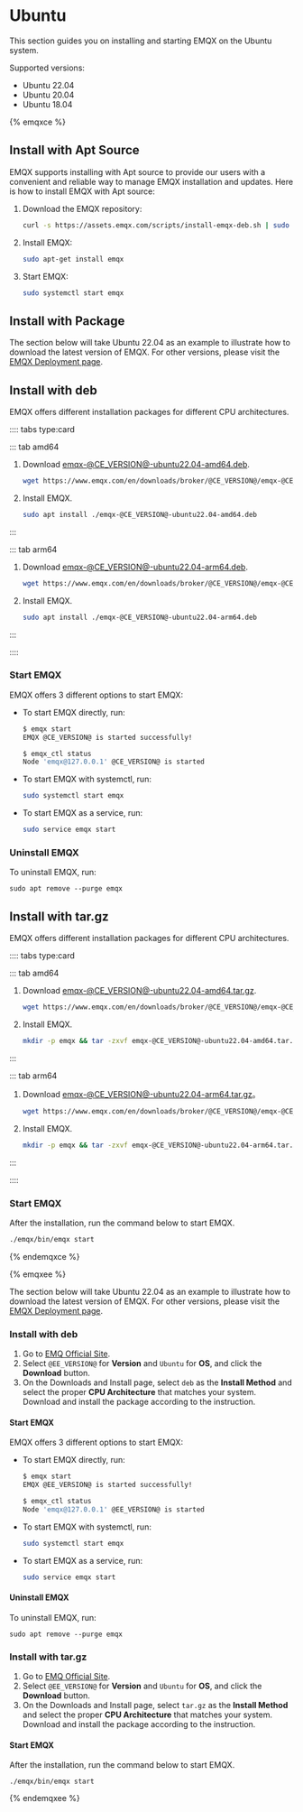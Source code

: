 # Ubuntu

This section guides you on installing and starting EMQX on the Ubuntu system.

Supported versions:

- Ubuntu 22.04
- Ubuntu 20.04
- Ubuntu 18.04

{% emqxce %}

## Install with Apt Source

EMQX supports installing with Apt source to provide our users with a convenient and reliable way to manage EMQX installation and updates. Here is how to install EMQX with Apt source:

1. Download the EMQX repository:

   ```bash
   curl -s https://assets.emqx.com/scripts/install-emqx-deb.sh | sudo bash
   ```

2. Install EMQX:

   ```bash
   sudo apt-get install emqx
   ```

3. Start EMQX:

   ```bash
   sudo systemctl start emqx
   ```

## Install with Package

The section below will take Ubuntu 22.04 as an example to illustrate how to download the latest version of EMQX. For other versions, please visit the [EMQX Deployment page](https://www.emqx.io/downloads?os=Ubuntu). 

## Install with deb

EMQX offers different installation packages for different CPU architectures. 

:::: tabs type:card

::: tab amd64

1. Download [emqx-@CE_VERSION@-ubuntu22.04-amd64.deb](https://www.emqx.com/en/downloads/broker/@CE_VERSION@/emqx-@CE_VERSION@-ubuntu22.04-amd64.deb).

   ```bash
   wget https://www.emqx.com/en/downloads/broker/@CE_VERSION@/emqx-@CE_VERSION@-ubuntu22.04-amd64.deb
   ```

2. Install EMQX.

   ```bash
   sudo apt install ./emqx-@CE_VERSION@-ubuntu22.04-amd64.deb
   ```

:::

::: tab arm64

1. Download [emqx-@CE_VERSION@-ubuntu22.04-arm64.deb](https://www.emqx.com/en/downloads/broker/@CE_VERSION@/emqx-@CE_VERSION@-ubuntu22.04-arm64.deb).

   ```bash
   wget https://www.emqx.com/en/downloads/broker/@CE_VERSION@/emqx-@CE_VERSION@-ubuntu22.04-arm64.deb
   ```

2. Install EMQX.

   ```bash
   sudo apt install ./emqx-@CE_VERSION@-ubuntu22.04-arm64.deb
   ```

:::

::::

### Start EMQX

EMQX offers 3 different options to start EMQX:

- To start EMQX directly, run:

  ```bash
  $ emqx start
  EMQX @CE_VERSION@ is started successfully!
  
  $ emqx_ctl status
  Node 'emqx@127.0.0.1' @CE_VERSION@ is started
  ```

- To start EMQX with systemctl, run:

  ```bash
  sudo systemctl start emqx
  ```

- To start EMQX as a service, run:

  ```bash
  sudo service emqx start
  ```

### Uninstall EMQX

To uninstall EMQX, run:

```
sudo apt remove --purge emqx
```

## Install with tar.gz 

EMQX offers different installation packages for different CPU architectures. 

:::: tabs type:card

::: tab amd64

1. Download [emqx-@CE_VERSION@-ubuntu22.04-amd64.tar.gz](https://www.emqx.com/en/downloads/broker/@CE_VERSION@/emqx-@CE_VERSION@-ubuntu22.04-amd64.tar.gz).

   ```bash
   wget https://www.emqx.com/en/downloads/broker/@CE_VERSION@/emqx-@CE_VERSION@-ubuntu22.04-amd64.tar.gz
   ```

2. Install EMQX.

   ```bash
   mkdir -p emqx && tar -zxvf emqx-@CE_VERSION@-ubuntu22.04-amd64.tar.gz -C emqx
   ```

:::

::: tab arm64

1. Download [emqx-@CE_VERSION@-ubuntu22.04-arm64.tar.gz](https://www.emqx.com/en/downloads/broker/@CE_VERSION@/emqx-@CE_VERSION@-ubuntu22.04-arm64.tar.gz)。

   ```bash
   wget https://www.emqx.com/en/downloads/broker/@CE_VERSION@/emqx-@CE_VERSION@-ubuntu22.04-arm64.tar.gz
   ```

2. Install EMQX.

   ```bash
   mkdir -p emqx && tar -zxvf emqx-@CE_VERSION@-ubuntu22.04-arm64.tar.gz -C emqx
   ```

:::

::::

### Start EMQX

After the installation, run the command below to start EMQX.

```bash
./emqx/bin/emqx start
```

{% endemqxce %}

{% emqxee %}

The section below will take Ubuntu 22.04 as an example to illustrate how to download the latest version of EMQX. For other versions, please visit the [EMQX Deployment page](https://www.emqx.com/en/try?product=enterprise). 

### Install with deb

1. Go to [EMQ Official Site](https://www.emqx.com/en/try?product=enterprise&currentVersion=@EE_VERSION@&currentOS=Ubuntu=currentOS=Ubuntu22&utm_source=docs.emqx.com&utm_medium=referral&utm_campaign=enterprise-docs-install-to-try-enterprise).
2. Select `@EE_VERSION@` for **Version** and `Ubuntu` for **OS**, and click the **Download** button.
3. On the Downloads and Install page, select `deb` as the **Install Method** and select the proper **CPU Architecture** that matches your system. Download and install the package according to the instruction.

#### Start EMQX

EMQX offers 3 different options to start EMQX:

- To start EMQX directly, run:

  ```bash
  $ emqx start
  EMQX @EE_VERSION@ is started successfully!
  
  $ emqx_ctl status
  Node 'emqx@127.0.0.1' @EE_VERSION@ is started
  ```

- To start EMQX with systemctl, run:

  ```bash
  sudo systemctl start emqx
  ```

- To start EMQX as a service, run:

  ```bash
  sudo service emqx start
  ```

#### Uninstall EMQX

To uninstall EMQX, run:

```
sudo apt remove --purge emqx
```

### Install with tar.gz 

1. Go to [EMQ Official Site](https://www.emqx.com/en/try?product=enterprise&currentVersion=@EE_VERSION@&currentOS=Ubuntu=currentOS=Ubuntu22&utm_source=docs.emqx.com&utm_medium=referral&utm_campaign=enterprise-docs-install-to-try-enterprise).
2. Select `@EE_VERSION@` for **Version** and `Ubuntu` for **OS**, and click the **Download** button.
3. On the Downloads and Install page, select `tar.gz` as the **Install Method** and select the proper **CPU Architecture** that matches your system. Download and install the package according to the instruction.

#### Start EMQX

After the installation, run the command below to start EMQX.

```
./emqx/bin/emqx start
```

{% endemqxee %}